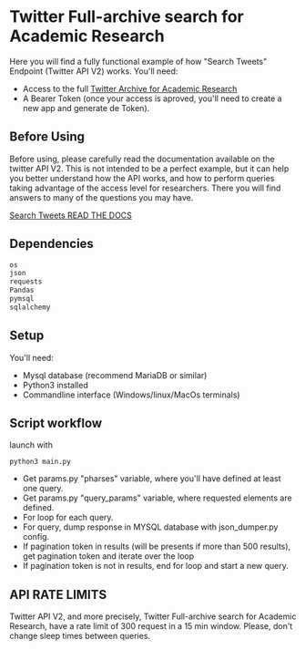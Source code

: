 # Twitter Full-archive search for Academic Research

Here you will find a fully functional example of how "Search Tweets" Endpoint (Twitter API V2) works. You'll need:
- Access to the full [Twitter Archive for Academic Research](https://developer.twitter.com/en/solutions/academic-research)
- A Bearer Token (once your access is aproved, you'll need to create a new app and generate de Token).

## Before Using
Before using, please carefully read the documentation available on the twitter API V2. This is not intended to be a perfect example, but it can help you better understand how the API works, and how to perform queries taking advantage of the access level for researchers. There you will find answers to many of the questions you may have.

[Search Tweets READ THE DOCS](https://developer.twitter.com/en/docs/twitter-api/tweets/search/introduction)

## Dependencies
```bash
os
json
requests
Pandas
pymsql
sqlalchemy
```
## Setup
You'll need:
- Mysql database (recommend MariaDB or similar)
- Python3 installed
- Commandline interface (Windows/linux/MacOs terminals)

## Script workflow
launch with 
```
python3 main.py
```

- Get params.py "pharses" variable, where you'll have defined at least one query.
- Get params.py "query_params" variable, where requested elements are defined.
- For loop for each query.
- For query, dump response in MYSQL database with json_dumper.py config.
- If pagination token in results (will be presents if more than 500 results), get pagination token and iterate over the loop
- If pagination token is not in results, end for loop and start a new query.

## API RATE LIMITS
Twitter API V2, and more precisely, Twitter Full-archive search for Academic Research, have a rate limit of 300 request in a 15 min window. Please, don't change sleep times between queries. 
